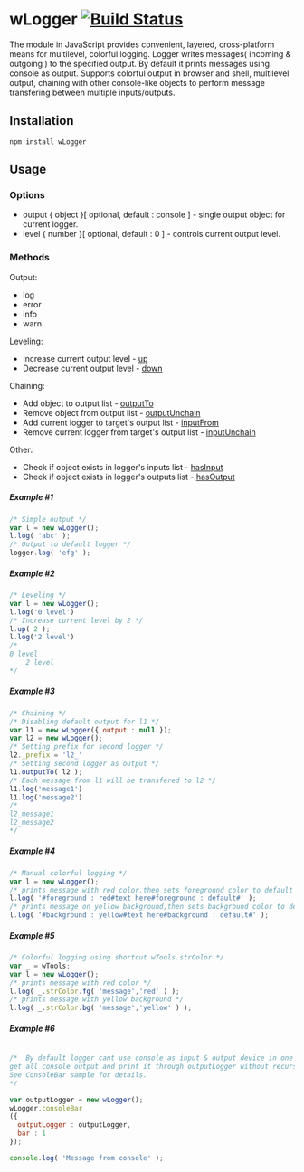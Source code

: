 # wLogger [![Build Status](https://travis-ci.org/Wandalen/wLogger.svg?branch=master)](https://travis-ci.org/Wandalen/wLogger)
The module in JavaScript provides convenient, layered, cross-platform means for multilevel, colorful logging.
Logger writes messages( incoming & outgoing ) to the specified output. By default it prints messages using console as output.
Supports colorful output in browser and shell, multilevel output, chaining with other console-like objects to perform message transfering between multiple inputs/outputs.


## Installation
```terminal
npm install wLogger
```
## Usage
### Options
* output { object }[ optional, default : console ] - single output object for current logger.
* level  { number }[ optional, default : 0 ] - controls current output level.

### Methods
Output:
* log
* error
* info
* warn

Leveling:
* Increase current output level - [up](https://rawgit.com/Wandalen/wLogger/master/doc/reference/wPrinterBase.html#.up)
* Decrease current output level - [down](https://rawgit.com/Wandalen/wLogger/master/doc/reference/wPrinterBase.html#.down)

Chaining:
* Add object to output list - [outputTo](https://rawgit.com/Wandalen/wLogger/master/doc/reference/wPrinterBase.html#.outputTo)
* Remove object from output list - [outputUnchain](https://rawgit.com/Wandalen/wLogger/master/doc/reference/wPrinterBase.html#.outputUnchain)
* Add current logger to target's output list - [inputFrom](https://rawgit.com/Wandalen/wLogger/master/doc/reference/wPrinterBase.html#.inputFrom)
* Remove current logger from target's output list - [inputUnchain](https://rawgit.com/Wandalen/wLogger/master/doc/reference/wPrinterBase.html#.inputUnchain)

Other:
* Check if object exists in logger's inputs list - [hasInput](https://rawgit.com/Wandalen/wLogger/master/doc/reference/wPrinterBase.html#.hasInput)
* Check if object exists in logger's outputs list - [hasOutput](https://rawgit.com/Wandalen/wLogger/master/doc/reference/wPrinterBase.html#.hasOutput)

##### Example #1
```javascript
/* Simple output */
var l = new wLogger();
l.log( 'abc' );
/* Output to default logger */
logger.log( 'efg' );
```
##### Example #2
```javascript
/* Leveling */
var l = new wLogger();
l.log('0 level')
/* Increase current level by 2 */
l.up( 2 );
l.log('2 level')
/*
0 level
    2 level
*/
```
##### Example #3
```javascript
/* Chaining */
/* Disabling default output for l1 */
var l1 = new wLogger({ output : null });
var l2 = new wLogger();
/* Setting prefix for second logger */
l2._prefix = 'l2_'
/* Setting second logger as output */
l1.outputTo( l2 );
/* Each message from l1 will be transfered to l2 */
l1.log('message1')
l1.log('message2')
/*
l2_message1
l2_message2
*/
```
##### Example #4
```javascript
/* Manual colorful logging */
var l = new wLogger();
/* prints message with red color,then sets foreground color to default */
l.log( '#foreground : red#text here#foreground : default#' );
/* prints message on yellow background,then sets background color to default */
l.log( '#background : yellow#text here#background : default#' );
```
##### Example #5
```javascript
/* Colorful logging using shortcut wTools.strColor */
var _ = wTools;
var l = new wLogger();
/* prints message with red color */
l.log( _.strColor.fg( 'message','red' ) );
/* prints message with yellow background */
l.log( _.strColor.bg( 'message','yellow' ) );
```

##### Example #6
```javascript

/*  By default logger cant use console as input & output device in one time, by using consoleBar we can
get all console output and print it through outputLogger without recursion.
See ConsoleBar sample for details.
*/

var outputLogger = new wLogger();
wLogger.consoleBar
({
  outputLogger : outputLogger,
  bar : 1
});

console.log( 'Message from console' );
```
































